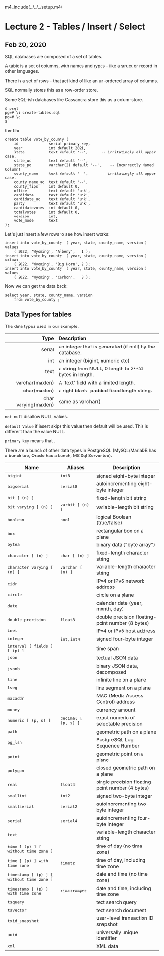 m4_include(../../../setup.m4)

# Lecture 2 - Tables / Insert / Select
## Feb 20, 2020

SQL databases are composed of a set of tables.

A table is a set of columns, with names and types - like a struct or record in other languages.

There is a set of rows - that act kind of like an un-ordered array of columns.

SQL normally stores this as a row-order store.

Some SQL-ish databases like Cassandra store this as a colum-store.


```
$ psql
pg=# \i create-tables.sql
pg=# \q
$
```

the file


```
create table vote_by_county (
	id				serial primary key,
	year			int default 2021,
	state			text default '--',		-- irritatingly all upper case.
	state_uc		text default '--',
	state_po		varchar(2) default '--', 	-- Incorrectly Named Column!
	county_name		text default '--',		-- irritatingly all upper case.
	county_name_uc	text default '--',
	county_fips		int default 0,
	office			text default 'unk', 
	candidate		text default 'unk', 
	candidate_uc	text default 'unk', 
	party			text default 'unk', 
	candidatevotes	int default 0, 
	totalvotes		int default 0,
	version			int,
	vote_mode		text
);
```

Let's just insert a few rows to see how insert works:

```
insert into vote_by_county  ( year, state, county_name, version ) values
	( 2022, 'Wyoming', 'Albeny',   1 );
insert into vote_by_county  ( year, state, county_name, version ) values
	( 2022, 'Wyoming', 'Big Horn', 2 );
insert into vote_by_county  ( year, state, county_name, version ) values
	( 2022, 'Wyoming', 'Carbon',   8 );
```

Now we can get the data back:

```
select year, state, county_name, version 
	from vote_by_county ;
```

## Data Types for tables

The data types used in our example:

|   Type | Description                                                                           |
|-------:|:--------------------------------------------------------------------------------------|
| serial | an integer that is generated (if null) by the database.                               |
| int    | an integer (bigint, numeric etc)                                                      |
| text   | a string from NULL, 0 length to `2**33` bytes in length.                              |
| varchar(maxlen) |  A 'text' field with a limited length.                                       |
| char(maxlen)    | a right blank-padded fixed length string.                                    |
| char varying(maxlen) | same as varchar()                                                       |

`not null` disallow NULL values.

`default Value` if insert skips this value then default will be used.  This is different than the
value NULL.

`primary key` means that .

There are a bunch of other data types in PostgreSQL (MySQL/MariaDB has a bunch too, Oracle
has a bunch, MS Sql Server too).

<table class="CALSTABLE">
<colgroup><col>
<col>
<col>
</colgroup><thead>
<tr>
<th>Name</th>
<th>Aliases</th>
<th>Description</th>
</tr>
</thead>
<tbody>
<tr>
<td><tt class="TYPE">bigint</tt></td>
<td><tt class="TYPE">int8</tt></td>
<td>signed eight-byte integer</td>
</tr>
<tr>
<td><tt class="TYPE">bigserial</tt></td>
<td><tt class="TYPE">serial8</tt></td>
<td>autoincrementing eight-byte integer</td>
</tr>
<tr>
<td><tt class="TYPE">bit [ (<tt class="REPLACEABLE c3">n</tt>) ]</tt></td>
<td>&nbsp;</td>
<td>fixed-length bit string</td>
</tr>
<tr>
<td><tt class="TYPE">bit varying [ (<tt class="REPLACEABLE c3">n</tt>) ]</tt></td>
<td><tt class="TYPE">varbit [ (<tt class="REPLACEABLE c3">n</tt>) ]</tt></td>
<td>variable-length bit string</td>
</tr>
<tr>
<td><tt class="TYPE">boolean</tt></td>
<td><tt class="TYPE">bool</tt></td>
<td>logical Boolean (true/false)</td>
</tr>
<tr>
<td><tt class="TYPE">box</tt></td>
<td>&nbsp;</td>
<td>rectangular box on a plane</td>
</tr>
<tr>
<td><tt class="TYPE">bytea</tt></td>
<td>&nbsp;</td>
<td>binary data (<span class="QUOTE">"byte array"</span>)</td>
</tr>
<tr>
<td><tt class="TYPE">character [ (<tt class="REPLACEABLE c3">n</tt>) ]</tt></td>
<td><tt class="TYPE">char [ (<tt class="REPLACEABLE c3">n</tt>) ]</tt></td>
<td>fixed-length character string</td>
</tr>
<tr>
<td><tt class="TYPE">character varying [ (<tt class="REPLACEABLE c3">n</tt>) ]</tt></td>
<td><tt class="TYPE">varchar [ (<tt class="REPLACEABLE c3">n</tt>) ]</tt></td>
<td>variable-length character string</td>
</tr>
<tr>
<td><tt class="TYPE">cidr</tt></td>
<td>&nbsp;</td>
<td>IPv4 or IPv6 network address</td>
</tr>
<tr>
<td><tt class="TYPE">circle</tt></td>
<td>&nbsp;</td>
<td>circle on a plane</td>
</tr>
<tr>
<td><tt class="TYPE">date</tt></td>
<td>&nbsp;</td>
<td>calendar date (year, month, day)</td>
</tr>
<tr>
<td><tt class="TYPE">double precision</tt></td>
<td><tt class="TYPE">float8</tt></td>
<td>double precision floating-point number (8 bytes)</td>
</tr>
<tr>
<td><tt class="TYPE">inet</tt></td>
<td>&nbsp;</td>
<td>IPv4 or IPv6 host address</td>
</tr>
<tr>
<td><tt class="TYPE">integer</tt></td>
<td><tt class="TYPE">int</tt>, <tt class="TYPE">int4</tt></td>
<td>signed four-byte integer</td>
</tr>
<tr>
<td><tt class="TYPE">interval [ <tt class="REPLACEABLE c3">fields</tt> ] [ (<tt class="REPLACEABLE c3">p</tt>) ]</tt></td>
<td>&nbsp;</td>
<td>time span</td>
</tr>
<tr>
<td><tt class="TYPE">json</tt></td>
<td>&nbsp;</td>
<td>textual JSON data</td>
</tr>
<tr>
<td><tt class="TYPE">jsonb</tt></td>
<td>&nbsp;</td>
<td>binary JSON data, decomposed</td>
</tr>
<tr>
<td><tt class="TYPE">line</tt></td>
<td>&nbsp;</td>
<td>infinite line on a plane</td>
</tr>
<tr>
<td><tt class="TYPE">lseg</tt></td>
<td>&nbsp;</td>
<td>line segment on a plane</td>
</tr>
<tr>
<td><tt class="TYPE">macaddr</tt></td>
<td>&nbsp;</td>
<td>MAC (Media Access Control) address</td>
</tr>
<tr>
<td><tt class="TYPE">money</tt></td>
<td>&nbsp;</td>
<td>currency amount</td>
</tr>
<tr>
<td><tt class="TYPE">numeric [ (<tt class="REPLACEABLE c3">p</tt>, <tt class="REPLACEABLE c3">s</tt>) ]</tt></td>
<td><tt class="TYPE">decimal [ (<tt class="REPLACEABLE c3">p</tt>, <tt class="REPLACEABLE c3">s</tt>) ]</tt></td>
<td>exact numeric of selectable precision</td>
</tr>
<tr>
<td><tt class="TYPE">path</tt></td>
<td>&nbsp;</td>
<td>geometric path on a plane</td>
</tr>
<tr>
<td><tt class="TYPE">pg_lsn</tt></td>
<td>&nbsp;</td>
<td><span class="PRODUCTNAME">PostgreSQL</span> Log Sequence Number</td>
</tr>
<tr>
<td><tt class="TYPE">point</tt></td>
<td>&nbsp;</td>
<td>geometric point on a plane</td>
</tr>
<tr>
<td><tt class="TYPE">polygon</tt></td>
<td>&nbsp;</td>
<td>closed geometric path on a plane</td>
</tr>
<tr>
<td><tt class="TYPE">real</tt></td>
<td><tt class="TYPE">float4</tt></td>
<td>single precision floating-point number (4 bytes)</td>
</tr>
<tr>
<td><tt class="TYPE">smallint</tt></td>
<td><tt class="TYPE">int2</tt></td>
<td>signed two-byte integer</td>
</tr>
<tr>
<td><tt class="TYPE">smallserial</tt></td>
<td><tt class="TYPE">serial2</tt></td>
<td>autoincrementing two-byte integer</td>
</tr>
<tr>
<td><tt class="TYPE">serial</tt></td>
<td><tt class="TYPE">serial4</tt></td>
<td>autoincrementing four-byte integer</td>
</tr>
<tr>
<td><tt class="TYPE">text</tt></td>
<td>&nbsp;</td>
<td>variable-length character string</td>
</tr>
<tr>
<td><tt class="TYPE">time [ (<tt class="REPLACEABLE c3">p</tt>) ] [ without time zone ]</tt></td>
<td>&nbsp;</td>
<td>time of day (no time zone)</td>
</tr>
<tr>
<td><tt class="TYPE">time [ (<tt class="REPLACEABLE c3">p</tt>) ] with time zone</tt></td>
<td><tt class="TYPE">timetz</tt></td>
<td>time of day, including time zone</td>
</tr>
<tr>
<td><tt class="TYPE">timestamp [ (<tt class="REPLACEABLE c3">p</tt>) ] [ without time zone ]</tt></td>
<td>&nbsp;</td>
<td>date and time (no time zone)</td>
</tr>
<tr>
<td><tt class="TYPE">timestamp [ (<tt class="REPLACEABLE c3">p</tt>) ] with time zone</tt></td>
<td><tt class="TYPE">timestamptz</tt></td>
<td>date and time, including time zone</td>
</tr>
<tr>
<td><tt class="TYPE">tsquery</tt></td>
<td>&nbsp;</td>
<td>text search query</td>
</tr>
<tr>
<td><tt class="TYPE">tsvector</tt></td>
<td>&nbsp;</td>
<td>text search document</td>
</tr>
<tr>
<td><tt class="TYPE">txid_snapshot</tt></td>
<td>&nbsp;</td>
<td>user-level transaction ID snapshot</td>
</tr>
<tr>
<td><tt class="TYPE">uuid</tt></td>
<td>&nbsp;</td>
<td>universally unique identifier</td>
</tr>
<tr>
<td><tt class="TYPE">xml</tt></td>
<td>&nbsp;</td>
<td>XML data</td>
</tr>
</tbody>
